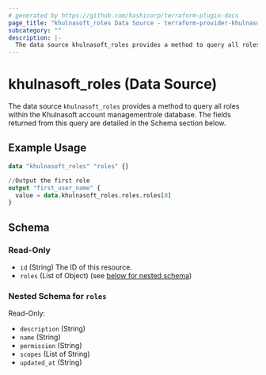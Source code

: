 ```yaml
---
# generated by https://github.com/hashicorp/terraform-plugin-docs
page_title: "khulnasoft_roles Data Source - terraform-provider-khulnasoft"
subcategory: ""
description: |-
  The data source khulnasoft_roles provides a method to query all roles within the Khulnasoft account managementrole database. The fields returned from this query are detailed in the Schema section below.
---
```


# khulnasoft_roles (Data Source)

The data source `khulnasoft_roles` provides a method to query all roles within the Khulnasoft account managementrole database. The fields returned from this query are detailed in the Schema section below.

## Example Usage

```terraform
data "khulnasoft_roles" "roles" {}

//Output the first role
output "first_user_name" {
  value = data.khulnasoft_roles.roles.roles[0]
}
```

<!-- schema generated by tfplugindocs -->
## Schema

### Read-Only

- `id` (String) The ID of this resource.
- `roles` (List of Object) (see [below for nested schema](#nestedatt--roles))

<a id="nestedatt--roles"></a>
### Nested Schema for `roles`

Read-Only:

- `description` (String)
- `name` (String)
- `permission` (String)
- `scopes` (List of String)
- `updated_at` (String)



